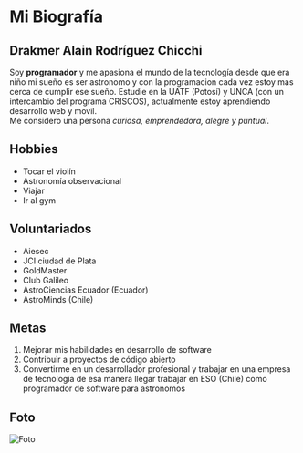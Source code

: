 <!-- Utilizando Markdown escribe tu biografía incluyendo los siguientes elementos:

    Encabezados
    Negritas
    Cursivas
    Listas numeradas y no numeradas
    Imágenes -->


# Mi Biografía 

## Drakmer Alain Rodríguez Chicchi
Soy **programador** y me apasiona el mundo de la tecnología desde que era niño
mi sueño es ser astronomo y con la programacion cada vez estoy mas cerca de cumplir ese sueño.
Estudie en la UATF (Potosí) y UNCA (con un intercambio del programa CRISCOS), actualmente estoy aprendiendo desarrollo web y movil.  
Me considero una persona *curiosa, emprendedora, alegre y puntual*.  

## Hobbies  
- Tocar el violín
- Astronomía observacional
- Viajar   
- Ir al gym

## Voluntariados
- Aiesec
- JCI ciudad de Plata
- GoldMaster
- Club Galileo
- AstroCiencias Ecuador (Ecuador)
- AstroMinds (Chile)

## Metas  
1. Mejorar mis habilidades en desarrollo de software  
2. Contribuir a proyectos de código abierto  
3. Convertirme en un desarrollador profesional y trabajar en una empresa de tecnología de esa manera llegar trabajar en ESO (Chile) como programador de software para astronomos  

## Foto  
![Foto](https://scontent.flpb1-1.fna.fbcdn.net/v/t51.75761-15/482050790_17900069403110297_466546149764374011_n.jpg?stp=dst-jpg_tt6&_nc_cat=105&ccb=1-7&_nc_sid=127cfc&_nc_ohc=tZesqZiJgOgQ7kNvwFX4iUP&_nc_oc=AdnjkLelPXF4XipUxejdk5UcM95iFSR430k7PZxUVGA15SyWTXG1eVNgvTzl7EPjC9M&_nc_zt=23&_nc_ht=scontent.flpb1-1.fna&_nc_gid=zmuPEadzG0xuXYamhSC_KQ&oh=00_AfbbrI_S3M3NvjD3JGJBxHRYt6oi5XOSHUvxDt-xwTE_zQ&oe=68C2B487)